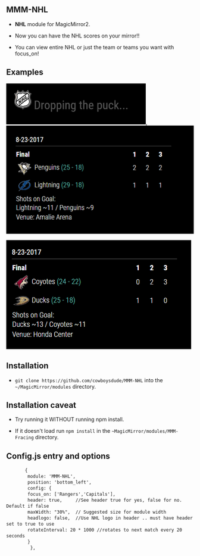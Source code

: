 ## MMM-NHL

* **NHL** module for MagicMirror2.

* Now you can have the NHL scores on your mirror!!  

* You can view entire NHL or just the team or teams you want with focus_on!

## Examples

![](examples/start.png), ![](examples/focus.png)

![](examples/Capture.PNG)

## Installation

* `git clone https://github.com/cowboysdude/MMM-NHL` into the `~/MagicMirror/modules` directory.

## Installation caveat

* Try running it WITHOUT running npm install.

* If it doesn't load run `npm install` in the `~MagicMirror/modules/MMM-Fracing` directory.

## Config.js entry and options

           {
            module: 'MMM-NHL',
            position: 'bottom_left',
            config: {
			focus_on: ['Rangers','Capitals'],
			header: true,     //See header true for yes, false for no.  Default if false
			maxWidth: "30%",  // Suggested size for module width
			headlogo: false,  //Use NHL logo in header .. must have header set to true to use
			rotateInterval: 20 * 1000 //rotates to next match every 20 seconds
			}
             },
	


